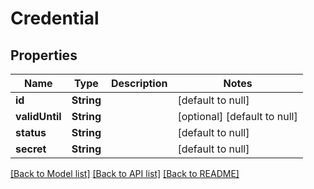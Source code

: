 # Credential
## Properties

Name | Type | Description | Notes
------------ | ------------- | ------------- | -------------
**id** | **String** |  | [default to null]
**validUntil** | **String** |  | [optional] [default to null]
**status** | **String** |  | [default to null]
**secret** | **String** |  | [default to null]

[[Back to Model list]](../README.md#documentation-for-models) [[Back to API list]](../README.md#documentation-for-api-endpoints) [[Back to README]](../README.md)

